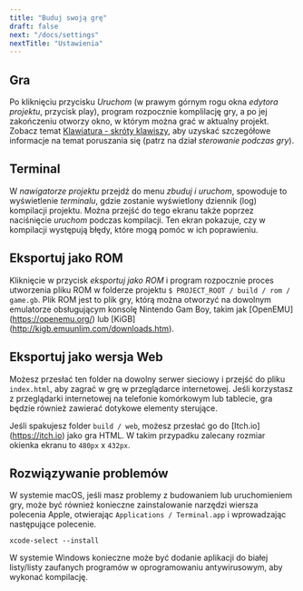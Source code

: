 ```yaml
---
title: "Buduj swoją grę"
draft: false
next: "/docs/settings"
nextTitle: "Ustawienia"
---
```


## Gra

Po kliknięciu przycisku _Uruchom_ (w prawym górnym rogu okna _edytora projektu_, przycisk play), program rozpocznie komplilację gry, a po jej zakończeniu otworzy okno, w którym można grać w aktualny projekt. Zobacz temat [Klawiatura - skróty klawiszy](/docs/keyboard-shortcuts), aby uzyskać szczegółowe informacje na temat poruszania się (patrz na dział _sterowanie podczas gry_).

## Terminal

W _nawigatorze projektu_ przejdź do menu _zbuduj i uruchom_, spowoduje to wyświetlenie _terminalu_, gdzie zostanie wyświetlony dziennik (log) kompilacji projektu. Można przejść do tego ekranu także poprzez naciśnięcie _uruchom_ podczas kompilacji. Ten ekran pokazuje, czy w kompilacji występują błędy, które mogą pomóc w ich poprawieniu.

## Eksportuj jako ROM

Kliknięcie w przycisk _eksportuj jako ROM_ i program rozpocznie proces utworzenia pliku ROM w folderze projektu `$ PROJECT_ROOT / build / rom / game.gb`. Plik ROM jest to plik gry, którą można otworzyć na dowolnym emulatorze obsługującym konsolę Nintendo Gam Boy, takim jak [OpenEMU] (https://openemu.org/) lub [KiGB] (http://kigb.emuunlim.com/downloads.htm). 

## Eksportuj jako wersja Web

Możesz przesłać ten folder na dowolny serwer sieciowy i przejść do pliku `index.html`, aby zagrać w grę w przeglądarce internetowej. Jeśli korzystasz z przeglądarki internetowej na telefonie komórkowym lub tablecie, gra będzie również zawierać dotykowe elementy sterujące.

Jeśli spakujesz folder `build / web`, możesz przesłać go do [Itch.io] (https://itch.io) jako gra HTML. W takim przypadku zalecany rozmiar okienka ekranu to `480px` x `432px`.

## Rozwiązywanie problemów

W systemie macOS, jeśli masz problemy z budowaniem lub uruchomieniem gry, może być również konieczne zainstalowanie narzędzi wiersza polecenia Apple, otwierając `Applications / Terminal.app` i wprowadzając następujące polecenie.

```
xcode-select --install
```

W systemie Windows konieczne może być dodanie aplikacji do białej listy/listy zaufanych programów w oprogramowaniu antywirusowym, aby wykonać kompilację.
